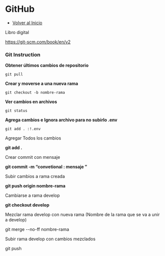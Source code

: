 # GitHub
- [Volver al Inicio](../README.md)

Libro digital

https://git-scm.com/book/en/v2

### **Git Instruction**



**Obtener últimos cambios de repositorio**
```Github
git pull
```
**Crear y moverse a una nueva rama**
```Github
git checkout -b nombre-rama
```
**Ver cambios en archivos**
```Github
git status
```
**Agrega cambios e Ignora archivo para no subirlo .env**
```Github
git add . :!.env
```



Agregar Todos los cambios

**git add .**

Crear commit con mensaje

**git commit -m “convetional : mensaje ”**

Subir cambios a rama creada 

**git push origin nombre-rama**

Cambiarse a rama develop

**git checkout develop**

Mezclar rama develop con nueva rama (Nombre de la rama que se va a unir a develop)

git merge --no-ff nombre-rama

 Subir rama develop con cambios mezclados  

git push

